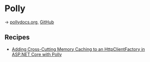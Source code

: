 # Polly

→ [pollydocs.org](https://www.pollydocs.org/), [GitHub](https://github.com/App-vNext/Polly)

## Recipes

- [Adding Cross-Cutting Memory Caching to an HttpClientFactory in ASP.NET Core with Polly](https://www.hanselman.com/blog/AddingCrossCuttingMemoryCachingToAnHttpClientFactoryInASPNETCoreWithPolly.aspx)
